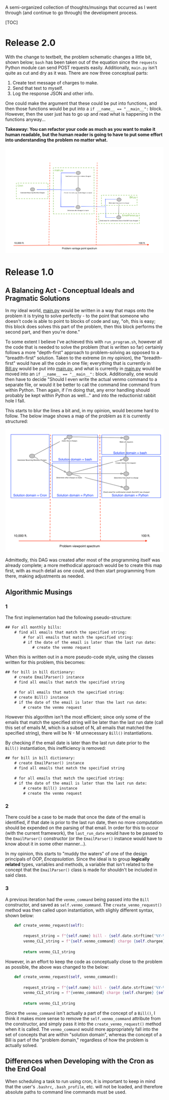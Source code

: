 A semi-organized collection of thoughts/musings that occurred as I went through
(and continue to go through) the development process.

[TOC]

# Release 2.0

With the change to textbelt, the problem schematic changes a little bit, shown
below; `bash` has been taken out of the equation since the `requests` Python
module can send POST requests easily. Additionally, `main.py` isn't quite as cut
and dry as it was. There are now three conceptual parts:

1. Create text message of charges to make.
2. Send that text to myself.
3. Log the response JSON and other info.

One could make the argument that these could be put into functions, and then those
functions would be put into a `if __name__ == "__main__":` block. However, then
the user just has to go up and read what is happening in the functions anyway...

**Takeaway: You can refactor your code as much as you want to make it human
readable, but the human reader is going to have to put some effort into understanding
the problem no matter what.**

![](problem_view_2p0.png)

# Release 1.0

## A Balancing Act - Conceptual Ideals and Pragmatic Solutions

In my ideal world, [main.py](main.py) would be written in a way that maps onto
the problem it is trying to solve perfectly - to the point that someone who
doesn't code is able to point to blocks of code and say, "oh, this is easy; this
block does solves this part of the problem, then this block performs the second
part, and then you're done."

To some extent I believe I've achieved this with `run_program.sh`, however 
all the code that is needed to solve the problem (that is written so far) certainly
follows a more "depth-first" approach to problem-solving as opposed to a "breadth-first"
solution. Taken to the extreme (in my opinion), the "breadth-first" would have
all the code in one file; everything that is currently in [Bill.py](Bill.py) would
be put into [main.py](main.py), and what is currently in [main.py](main.py) would
be moved into an `if __name__ == "__main__":` block. Additionally, one would then
have to decide "Should I even write the actual venmo command to a separate file,
or would it be better to call the command line command from within Python. Then
again, if I'm doing that, any error handling should probably be kept within
Python as well..." and into the reductionist rabbit hole I fall.

This starts to blur the lines a bit and, in my opinion, would become hard to follow.
The below image shows a map of the problem as it is currently structured:

![](problem_view.png)

Admittedly, this DAG was created after most of the programming itself was already
complete; a more methodical approach would be to create this map first, with as
much detail as one could, and then start programming from there, making adjustments
as needed.

## Algorithmic Musings

### 1

The first implementation had the following pseudo-structure:

```
## For all monthly bills:
    # find all emails that match the specified string:
        # for all emails that match the specified string:
	    # if the date of the email is later than the last run date:
	        # create the venmo request
```

When this is written out in a more pseudo-code style, using the classes written
for this problem, this becomes:

```
## for bill in bill dictionary:
    # create EmailParser() instance
    # find all emails that match the specified string 

    # for all emails that match the specified string:
	# create Bill() instance
	# if the date of the email is later than the last run date:
	    # create the venmo request
```

However this algorithm isn't the most efficient; since only some of the
emails that match the specified string will be later than the last run date
(call this set of emails M, which is a subset of N, all emails that matched
the specified string), there will be N - M unnecessary `Bill()` instantiations.

By checking if the email date is later than the last run date prior to the `Bill()`
instantiation, this inefficiency is removed:

```
## for bill in bill dictionary:
    # create EmailParser() instance
    # find all emails that match the specified string 

    # for all emails that match the specified string:
    # if the date of the email is later than the last run date:
        # create Bill() instance
        # create the venmo request
```

### 2

There could be a case to be made that once the date of the email is identified,
if that date is prior to the last run date, then no more computation should be
expended on the parsing of that email. In order for this to occur (with the
current framework), the `last_run_date` would have to be passed to the `EmailParser()`
constructor (or the `EmailParser()` instance would have to know about it in
some other manner...).

In my opinion, this starts to "muddy the waters" of one of the design principals
of OOP, *Encapsulation.* Since the ideal is to group **logically related** types,
variables and methods, a variable that isn't related to the concept that the
`EmailParser()` class is made for shouldn't be included in said class.

### 3

A previous iteration had the `venmo_command` being passed into the `Bill` constructor,
and saved as `self.venmo_command`. The `create_venmo_request()` method
was then called upon instantiation, with slighly different syntax, shown below:

```python
    def create_venmo_request(self):

        request_string = f"{self.name} bill - {self.date.strftime('%Y-%m-%d')}"
        venmo_CLI_string = f"{self.venmo_command} charge {self.chargee} {self.amount_to_be_charged} '{request_string}'\n"

        return venmo_CLI_string
```

However, in an effort to keep the code as conceptually close to the problem as
possible, the above was changed to the below:

```python
    def create_venmo_request(self, venmo_command):

        request_string = f"{self.name} bill - {self.date.strftime('%Y-%m-%d')}"
        venmo_CLI_string = f"{venmo_command} charge {self.chargee} {self.amount_to_be_charged} '{request_string}'\n"

        return venmo_CLI_string
```

Since the `venmo_command` isn't actually a part of the concept of a `Bill()`, I
think it makes more sense to remove the `self.venmo_command` attribute from
the constructor, and simply pass it into the `create_venmo_request()` method
when it is called. The `venmo_command`  would more appropriately fall into
the set of concepts that are within "solution domain", whereas the concept of a
Bill is part of the "problem domain," regardless of how the problem is actually
solved.

## Differences when Developing with the Cron as the End Goal

When scheduling a task to run using cron, it is important to keep in mind that
the user's `.bashrc`, `.bash_profile`, etc. will not be loaded, and therefore
absolute paths to command line commands must be used.
